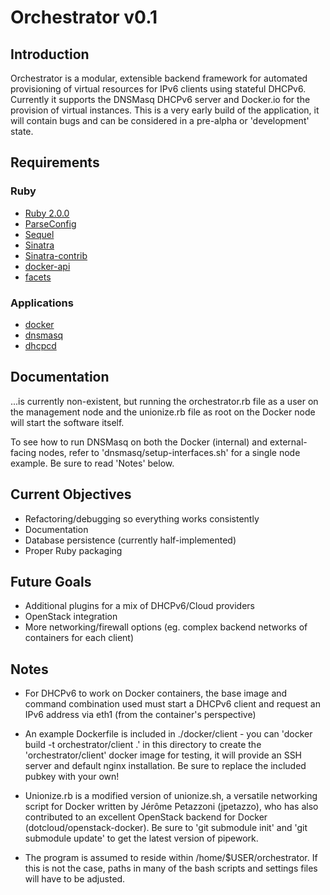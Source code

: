 # Orchestrator v0.1
## Introduction
Orchestrator is a modular, extensible backend framework for automated provisioning of virtual resources for IPv6 clients using stateful DHCPv6. Currently it
supports the DNSMasq DHCPv6 server and Docker.io for the provision of virtual instances. This is a very early build of the application, it will contain bugs and
can be considered in a pre-alpha or 'development' state. 

## Requirements
### Ruby
* [Ruby 2.0.0](https://github.com/ruby/ruby)
* [ParseConfig](https://github.com/derks/ruby-parseconfig)
* [Sequel](https://github.com/jeremyevans/sequel/)
* [Sinatra](https://github.com/sinatra/sinatra/)
* [Sinatra-contrib](http://www.sinatrarb.com/contrib/)
* [docker-api](https://github.com/swipely/docker-api)
* [facets](https://github.com/rubyworks/facets/)
### Applications
* [docker](http://www.docker.io)
* [dnsmasq](http://www.thekelleys.org.uk/dnsmasq)
* [dhcpcd](http://roy.marples.name/projects/dhcpcd)

## Documentation

...is currently non-existent, but running the orchestrator.rb file as a user on the management node and the unionize.rb file as root on the Docker node will start the software itself.

To see how to run DNSMasq on both the Docker (internal) and external-facing nodes, refer to 'dnsmasq/setup-interfaces.sh' for a single node example. Be sure to read 'Notes' below.

## Current Objectives

* Refactoring/debugging so everything works consistently
* Documentation
* Database persistence (currently half-implemented)
* Proper Ruby packaging

## Future Goals 

* Additional plugins for a mix of DHCPv6/Cloud providers
* OpenStack integration
* More networking/firewall options (eg. complex backend networks of containers for each client)

## Notes

* For DHCPv6 to work on Docker containers, the base image and command combination used must start a DHCPv6 client and request an IPv6 address via eth1 (from the container's perspective)

* An example Dockerfile is included in ./docker/client - you can 'docker build -t orchestrator/client .' in this directory to create the 'orchestrator/client' docker image for testing, it will provide an SSH server and default nginx installation. Be sure to replace the included pubkey with your own!

* Unionize.rb is a modified version of unionize.sh, a versatile networking script for Docker written by Jérôme Petazzoni (jpetazzo), who has also contributed to an excellent OpenStack backend for Docker (dotcloud/openstack-docker). Be sure to 'git submodule init' and 'git submodule update' to get the latest version of pipework. 

* The program is assumed to reside within /home/$USER/orchestrator. If this is not the case, paths in many of the bash scripts and settings files will have to be adjusted.
